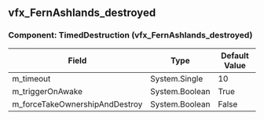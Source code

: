 ## vfx_FernAshlands_destroyed

### Component: TimedDestruction (vfx_FernAshlands_destroyed)

|Field|Type|Default Value|
|---|---|---|
|m_timeout|System.Single|10|
|m_triggerOnAwake|System.Boolean|True|
|m_forceTakeOwnershipAndDestroy|System.Boolean|False|

